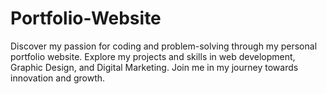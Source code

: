 # Portfolio-Website
Discover my passion for coding and problem-solving through my personal portfolio website. Explore my projects and skills in web development, Graphic Design, and Digital Marketing. Join me in my journey towards innovation and growth.
